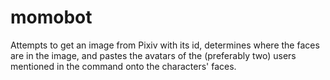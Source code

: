 # momobot
Attempts to get an image from Pixiv with its id, determines where the faces are in the image, and pastes the avatars of the (preferably two) users mentioned in the command onto the characters' faces.
